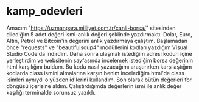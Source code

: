 # kamp_odevleri
Amacım "https://uzmanpara.milliyet.com.tr/canli-borsa/" sitesinden dilediğim 5 adet değeri ismi-anlık değeri şeklinde yazdırmaktı. Dolar, Euro, Altın, Petrol ve Bitcoin'in değerini anlık yazdırmaya çalıştım. 
Başlamadan önce "requests" ve "beautifulsoup4" modüllerini kodları yazdığım Visual Studio Code'da indirdim. Daha sonra ulaşmak istediğim adresi kodun içine yerleştirdim ve websitenin sayfasında incelemek istediğim borsa değerinin html karşılığını buldum. Bu kodu nasıl yazacağımı araştırırken karşılaştığım kodlarda class ismini almalarına karşın benim incelediğim html'de class isimleri aynıydı o yüzden id'lerini kullandım.
Son olarak bütün değerleri for döngüsü içerisine aldım. Çalıştırdığımda değerlerin ismi ile anlık değer kaşılığı terminalde sorunsuz yazıldı.
